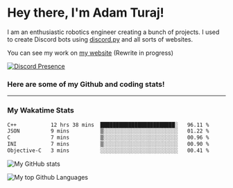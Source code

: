 # Hey there, I'm Adam Turaj!

I am an enthusiastic robotics engineer creating a bunch of projects. I used to create Discord bots using [discord.py](https://github.com/Rapptz/discord.py) and all sorts of websites.

You can see my work on [my website](https://adamturaj.com) (Rewrite in progress)

[![Discord Presence](https://lanyard.cnrad.dev/api/374147012599218176)](https://discord.com/users/374147012599218176)

### Here are some of my Github and coding stats!

---
### My Wakatime Stats
<!--START_SECTION:waka-->

```txt
C++           12 hrs 38 mins  ████████████████████████░   96.11 %
JSON          9 mins          ▒░░░░░░░░░░░░░░░░░░░░░░░░   01.22 %
C             7 mins          ▒░░░░░░░░░░░░░░░░░░░░░░░░   00.96 %
INI           7 mins          ▒░░░░░░░░░░░░░░░░░░░░░░░░   00.90 %
Objective-C   3 mins          ░░░░░░░░░░░░░░░░░░░░░░░░░   00.41 %
```

<!--END_SECTION:waka-->

![My GitHub stats](https://github-readme-stats.vercel.app/api?username=AdamTuraj&count_private=true&theme=dark)

![My top Github Languages](https://github-readme-stats.vercel.app/api/top-langs/?username=AdamTuraj&layout=compact&count_private=true&theme=dark)

